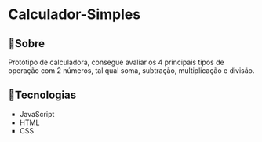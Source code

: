 <h1>Calculador-Simples</h1>

<h2>📝Sobre</h2>
<p>Protótipo de calculadora, consegue avaliar os 4 principais tipos de operação com 2 números, tal qual soma, subtração, multiplicação e divisão.</p>

<h2>🚀Tecnologias</h2>
<ul style="list-style-type: square;">
  <li> JavaScript </li>
  <li> HTML</li>
  <li> CSS </li>

